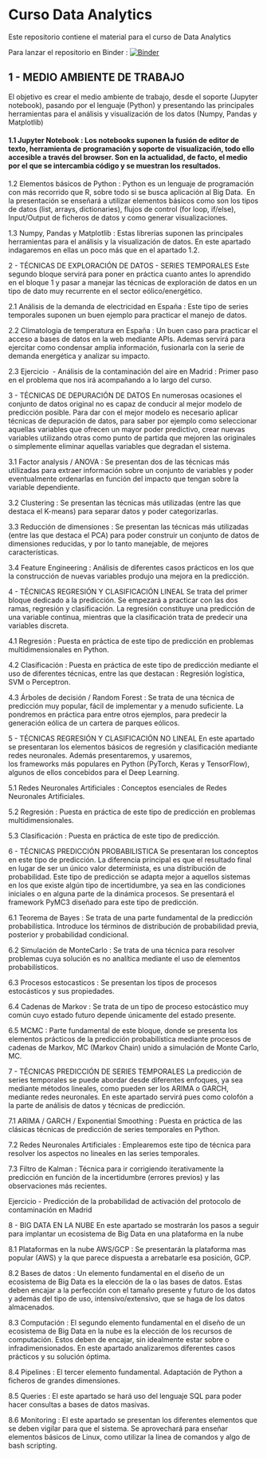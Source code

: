 # Curso Data Analytics
Este repositorio contiene el material para el curso de Data Analytics


Para lanzar el repositorio en Binder :
[![Binder](https://mybinder.org/badge_logo.svg)](https://mybinder.org/v2/gh/mlcordoba/curso_DA/master)


## 1 - MEDIO AMBIENTE DE TRABAJO
El objetivo es crear el medio ambiente de trabajo, desde el soporte (Jupyter notebook), pasando por el lenguaje (Python) y presentando las principales	herramientas para el análisis y visualización de los datos (Numpy, Pandas y Matplotlib)


#### 1.1 Jupyter Notebook : Los notebooks suponen la fusión de editor de texto, herramienta de programación y soporte de visualización, todo ello accesible a través del browser. Son en la actualidad, de facto, el medio por el que se intercambia código y se muestran los resultados.
 
 
1.2 Elementos básicos de Python : Python es un lenguaje de programación con más recorrido que R, sobre todo si se busca aplicación al Big Data.  En la presentación se enseñará a utilizar elementos básicos como son los tipos de datos (list, arrays, dictionaries), flujos de control (for loop, if/else), Input/Output de ficheros de datos y como generar visualizaciones.
 
 
1.3 Numpy, Pandas y Matplotlib : Estas librerías suponen las principales herramientas para el análisis y la visualización de datos. En este apartado indagaremos en ellas un poco más que en el apartado 1.2.

 
 
2 - TÉCNICAS DE EXPLORACIÓN DE DATOS - SERIES TEMPORALES
Este segundo bloque servirá para poner en práctica cuanto antes lo aprendido en el bloque 1 y pasar a manejar las técnicas de exploración de datos en un tipo de dato muy recurrente en el sector eólico/energético.


2.1 Análisis de la demanda de electricidad en España : Este tipo de series temporales suponen un buen ejemplo para practicar el manejo de datos.


2.2 Climatología de temperatura en España : Un buen caso para practicar el acceso a bases de datos en la web mediante APIs. Ademas servirá para ejercitar como condensar amplia información, fusionarla con la serie de demanda energética y analizar su impacto. 


2.3 Ejercicio  - Análisis de la contaminación del aire en Madrid : Primer paso en el problema que nos irá acompañando a lo largo del curso.

3 - TÉCNICAS DE DEPURACIÓN DE DATOS
En numerosas ocasiones el conjunto de datos original no es capaz de conducir al mejor modelo de predicción posible. Para dar con el mejor modelo es necesario aplicar técnicas de depuración de datos, para saber por ejemplo como seleccionar aquellas variables que ofrecen un mayor poder predictivo, crear nuevas variables utilizando otras como punto de partida que mejoren las originales o simplemente eliminar aquellas variables que degradan el sistema. 

3.1 Factor analysis / ANOVA : Se presentan dos de las técnicas más utilizadas para extraer información sobre un conjunto de variables y poder eventualmente ordenarlas en función del impacto que tengan sobre la variable dependiente. 


3.2 Clustering : Se presentan las técnicas más utilizadas (entre las que destaca el K-means) para separar datos y poder categorizarlas.


3.3 Reducción de dimensiones : Se presentan las técnicas más utilizadas (entre las que destaca el PCA) para poder construir un conjunto de datos de dimensiones reducidas, y por lo tanto manejable, de mejores características.


3.4 Feature Engineering : Análisis de diferentes casos prácticos en los que la construcción de nuevas variables produjo una mejora en la predicción.



4 - TÉCNICAS REGRESIÓN Y CLASIFICACIÓN LINEAL
Se trata del primer bloque dedicado a la predicción. Se empezará a practicar con las dos ramas, regresión y clasificación. La regresión constituye una predicción de una variable continua, mientras que la clasificación trata de predecir una variables discreta.


4.1 Regresión : Puesta en práctica de este tipo de predicción en problemas multidimensionales en Python.


4.2 Clasificación : Puesta en práctica de este tipo de predicción mediante el uso de diferentes técnicas, entre las que destacan : Regresión logística, SVM o Perceptron.


4.3 Árboles de decisión / Random Forest : Se trata de una técnica de predicción muy popular, fácil de implementar y a menudo suficiente. La pondremos en práctica para entre otros ejemplos, para predecir la generación eólica de un cartera de parques eólicos.


5 - TÉCNICAS REGRESIÓN Y CLASIFICACIÓN NO LINEAL
En este apartado se presentaran los elementos básicos de regresión y clasificación mediante redes neuronales. Además presentaremos, y usaremos, los frameworks más populares en Python (PyTorch, Keras y TensorFlow), algunos de ellos concebidos para el Deep Learning.


5.1 Redes Neuronales Artificiales : Conceptos esenciales de Redes Neuronales Artificiales.


5.2 Regresión : Puesta en práctica de este tipo de predicción en problemas multidimensionales.


5.3 Clasificación : Puesta en práctica de este tipo de predicción.


6 - TÉCNICAS PREDICCIÓN PROBABILISTICA
Se presentaran los conceptos en este tipo de predicción. La diferencia principal es que el resultado final en lugar de ser un único valor determinista, es una distribución de probabilidad. Este tipo de predicción se adapta mejor a aquellos sistemas en los que existe algún tipo de incertidumbre, ya sea en las condiciones iniciales o en alguna parte de la dinámica procesos. Se presentará el framework PyMC3 diseñado para este tipo de predicción.


6.1 Teorema de Bayes : Se trata de una parte fundamental de la predicción probabilística. Introduce los términos de distribución de probabilidad previa, posterior y probabilidad condicional. 


6.2 Simulación de MonteCarlo : Se trata de una técnica para resolver problemas cuya solución es no analítica mediante el uso de elementos probabilísticos.

6.3 Procesos estocasticos : Se presentan los tipos de procesos estocásticos y sus propiedades.


6.4 Cadenas de Markov : Se trata de un tipo de proceso estocástico muy común cuyo estado futuro depende únicamente del estado presente. 


6.5 MCMC : Parte fundamental de este bloque, donde se presenta los elementos prácticos de la predicción probabilística mediante procesos de cadenas de Markov, MC (Markov Chain) unido a simulación de Monte Carlo, MC.



7 - TÉCNICAS PREDICCIÓN DE SERIES TEMPORALES
La predicción de series temporales se puede abordar desde diferentes enfoques, ya sea mediante métodos lineales, como pueden ser los ARIMA o GARCH, mediante redes neuronales. En este apartado servirá pues como colofón a la parte de análisis de datos y técnicas de predicción.


7.1 ARIMA / GARCH / Exponential Smoothing : Puesta en práctica de las clásicas técnicas de predicción de series temporales en Python.


7.2 Redes Neuronales Artificiales : Emplearemos este tipo de técnica para resolver los aspectos no lineales en las series temporales.

7.3 Filtro de Kalman : Técnica para ir corrigiendo iterativamente la predicción en función de la incertidumbre (errores previos) y las observaciones más recientes.


Ejercicio - Predicción de la probabilidad de activación del protocolo de contaminación en Madrid



8 - BIG DATA EN LA NUBE
En este apartado se mostrarán los pasos a seguir para implantar un ecosistema de Big Data en una plataforma en la nube


8.1 Plataformas en la nube AWS/GCP : Se presentarán la plataforma mas popular (AWS) y la que parece dispuesta a arrebatarle esa posición, GCP.


8.2 Bases de datos : Un elemento fundamental en el diseño de un ecosistema de Big Data es la elección de la o las bases de datos. Estas deben encajar a la perfección con el tamaño presente y futuro de los datos y además del tipo de uso, intensivo/extensivo, que se haga de los datos almacenados.


8.3 Computación : El segundo elemento fundamental en el diseño de un ecosistema de Big Data en la nube es la elección de los recursos de computación. Estos deben de encajar, sin idealmente estar sobre o infradimensionados. En este apartado analizaremos diferentes casos prácticos y su solución óptima.


8.4 Pipelines : El tercer elemento fundamental. Adaptación de Python a ficheros de grandes dimensiones.


8.5 Queries : El este apartado se hará uso del lenguaje SQL para poder hacer consultas a bases de datos masivas.

8.6 Monitoring : El este apartado se presentan los diferentes elementos que se deben vigilar para que el sistema. Se aprovechará para enseñar elementos básicos de Linux, como utilizar la linea de comandos y algo de bash scripting.


